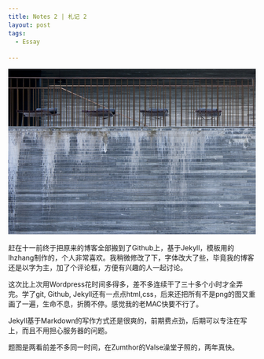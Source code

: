 ```yaml
---
title: Notes 2 | 札记 2
layout: post
tags:
  - Essay

---
```


![swiss](/media/files/2014/09/valse.jpg)

赶在十一前终于把原来的博客全部搬到了Github上，基于Jekyll，模板用的lhzhang制作的，个人非常喜欢。我稍微修改了下，字体改大了些，毕竟我的博客还是以字为主，加了个评论框，方便有兴趣的人一起讨论。

这次比上次用Wordpress花时间多得多，差不多连续干了三十多个小时才全弄完。学了git, Github, Jekyll还有一点点html,css，后来还把所有不是png的图又重画了一遍，生命不息，折腾不停。感觉我的老MAC快要不行了。

Jekyll基于Markdown的写作方式还是很爽的，前期费点劲，后期可以专注在写上，而且不用担心服务器的问题。

题图是两看前差不多同一时间，在Zumthor的Valse澡堂子照的，两年真快。